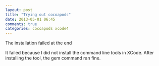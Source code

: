 ```yaml
---
layout: post
title: "Trying out cocoapods"
date: 2013-05-01 06:45
comments: true
categories: cocoapods xcode4
---
```


The installation failed at the end


It failed because I did not install the command line tools in XCode. After installing the tool, the gem command ran fine.

